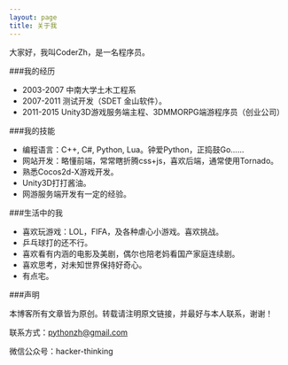 ```yaml
---
layout: page
title: 关于我
---
```


<p class="message">
大家好，我叫CoderZh，是一名程序员。
</p>


###我的经历
 * 2003-2007 中南大学土木工程系 
 * 2007-2011 测试开发（SDET 金山软件）。
 * 2011-2015 Unity3D游戏服务端主程、3DMMORPG端游程序员（创业公司）

###我的技能
 * 编程语言：C++, C#, Python, Lua。钟爱Python，正捣鼓Go……
 * 网站开发：略懂前端，常常瞎折腾css+js，喜欢后端，通常使用Tornado。
 * 熟悉Cocos2d-X游戏开发。
 * Unity3D打打酱油。
 * 网游服务端开发有一定的经验。

###生活中的我
 * 喜欢玩游戏：LOL，FIFA，及各种虐心小游戏。喜欢挑战。
 * 乒乓球打的还不行。
 * 喜欢看有内涵的电影及美剧，偶尔也陪老妈看国产家庭连续剧。
 * 喜欢思考，对未知世界保持好奇心。
 * 有点宅。

###声明

本博客所有文章皆为原创。转载请注明原文链接，并最好与本人联系，谢谢！

联系方式：pythonzh@gmail.com

微信公众号：hacker-thinking


